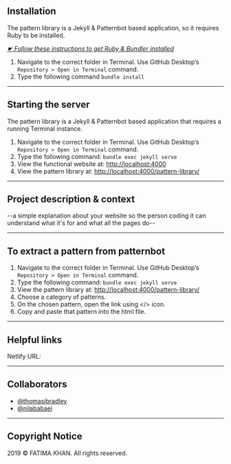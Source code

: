 ## Installation

The pattern library is a Jekyll & Patternbot based application, so it requires Ruby to be installed.

[*☛ Follow these instructions to get Ruby & Bundler installed*](https://learn-the-web.algonquindesign.ca/courses/web-dev-4/install-more-developer-tools/)

1. Navigate to the correct folder in Terminal. Use GitHub Desktop’s `Repository > Open in Terminal` command.
2. Type the following command `bundle install`

---

## Starting the server

The pattern library is a Jekyll & Patternbot based application that requires a running Terminal instance.

1. Navigate to the correct folder in Terminal. Use GitHub Desktop’s `Repository > Open in Terminal` command.
2. Type the following command: `bundle exec jekyll serve`
3. View the functional website at: [http://localhost:4000](http://localhost:4000)
4. View the pattern library at: [http://localhost:4000/pattern-library/](http://localhost:4000/pattern-library/)

---

## Project description & context

--a simple explanation about your website so the person coding it can understand what it's for and what all the pages do--

---

## To extract a pattern from patternbot

1. Navigate to the correct folder in Terminal. Use GitHub Desktop’s `Repository > Open in Terminal` command.
2. Type the following command: `bundle exec jekyll serve`
3. View the pattern library at: [http://localhost:4000/pattern-library/](http://localhost:4000/pattern-library/)
4. Choose a category of patterns.
5. On the chosen pattern, open the link using </> icon.
6. Copy and paste that pattern into the html file.

---

## Helpful links

Netlify URL: []()

---

## Collaborators
- [@thomasjbradley](https://github.com/thomasjbradley)
- [@nilababaei](https://github.com/nilababaei)

---
## Copyright Notice

2019 © FATIMA KHAN. All rights reserved.

